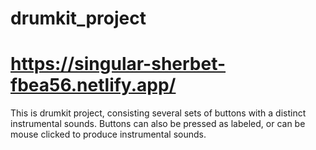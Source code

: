 # drumkit_project
# https://singular-sherbet-fbea56.netlify.app/
This is drumkit project, consisting several sets of buttons with a distinct instrumental sounds.
Buttons can also be pressed as labeled, or can be mouse clicked to produce instrumental sounds.





